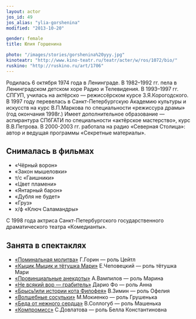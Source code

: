 ```yaml
---
layout: actor
jos_id: 49
jos_alias: "ylia-gorshenina"
modified: "2013-10-20"

gender: female
title: Юлия Горшенина

photo: "/images/stories/gorshenina%20yyy.jpg"
kinoteatr: "http://www.kino-teatr.ru/teatr/acter/w/ros/1072/bio/"
ruskino: "http://ruskino.ru/art/1706"
---
```


Родилась 6 октября 1974 года в Ленинграде. В 1982–1992 гг. пела в Ленинградском детском хоре Радио и Телевидения. В 1993–1997 гг. СПГУП, училась на актёрско — режиссёрском курсе З.Я.Корогодского. В 1997 году перевелась в Санкт-Петербургскую Академию культуры и искусств на курс В.П.Маркова по специальности «режиссура драмы» (год окончания 1998г.) Имеет дополнительное образование — аспирантура СПбГАТИ по специальности «актёрское мастерство», курс В.В.Петрова. В 2000-2003 гг. работала на радио «Северная Столица»: автор и ведущая программы «Секретные материалы».

## Снималась в фильмах

- «Чёрный ворон»
- «Закон мышеловки»
- т/с «Гаишники»
- «Цвет пламени»
- «Янтарный барон»
- «Дубля не будет»
- «Груз»
- х/ф «Ключ Саламандры»


С 1998 года актриса Санкт-Петербургского государственного драматического театра «Комедианты».

## Занята в спектаклях

- [«Поминальная молитва»](97-pominalnaia-molitva.html) Г.Горин — роль Цейтл
- [«Кыцик,Мыцик и тётушка Мари»](76-kicik-micik-i-mari.html) Е.Чеповецкий — роль тётушка Мари
- [«Провинциальные анекдоты»](71-anekdoti.html) А.Вампилов — роль Марина
- [«Не всякий вор — грабитель»](70-vor.html) Дарио Фо — роль Анна
- [«Брысь!или истории кота Филофея»](40-bris-ili-istoria-kota-filifeia.html) В.Зимин — роль Офелия
- [«Волшебные сосульки»](75-volshebnie-sosulki.html) М.Мокиенко — роль Грушенька
- [«Беда от нежного сердца»](39-beda-ot-neghnogo-serdca.html) В.Соллогуб — роль Машенька
- [«Компромисс»](282-kompromiss-sdovlatov.html) С.Довлатова — роль Белла Константиновна